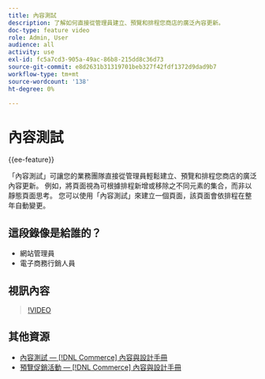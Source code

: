 ```yaml
---
title: 內容測試
description: 了解如何直接從管理員建立、預覽和排程您商店的廣泛內容更新。
doc-type: feature video
role: Admin, User
audience: all
activity: use
exl-id: fc5a7cd3-905a-49ac-86b8-215dd8c36d73
source-git-commit: e8d2631b31319701beb327f42fdf1372d9dad9b7
workflow-type: tm+mt
source-wordcount: '138'
ht-degree: 0%

---
```


# 內容測試

{{ee-feature}}

「內容測試」可讓您的業務團隊直接從管理員輕鬆建立、預覽和排程您商店的廣泛內容更新。 例如，將頁面視為可根據排程新增或移除之不同元素的集合，而非以靜態頁面思考。 您可以使用「內容測試」來建立一個頁面，該頁面會依排程在整年自動變更。

## 這段錄像是給誰的？

- 網站管理員
- 電子商務行銷人員

## 視訊內容

>[!VIDEO](https://video.tv.adobe.com/v/343784?quality=12&learn=on)

## 其他資源

- [內容測試 —  [!DNL Commerce] 內容與設計手冊](https://experienceleague.adobe.com/docs/commerce-admin/content-design/staging/content-staging.html)
- [預覽促銷活動 —  [!DNL Commerce] 內容與設計手冊](https://experienceleague.adobe.com/docs/commerce-admin/content-design/staging/content-staging-preview.html)
